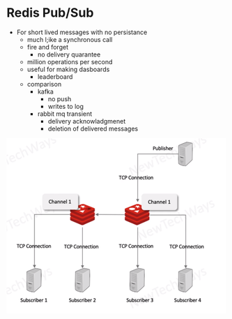 # Redis Pub/Sub

- For short lived messages with no persistance
  - much l;ike a synchronous call
  - fire and forget
    - no delivery quarantee
  - million operations per second
  - useful for making dasboards
    - leaderboard
  - comparison
    - kafka
      - no push
      - writes to log
    - rabbit mq transient
      - delivery acknowladgmenet
      - deletion of delivered messages


![Alt text](image-25.png)